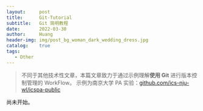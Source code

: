 ```yaml
---
layout:     post
title:      Git-Tutorial
subtitle:   Git 简明教程
date:       2022-03-30
author:     Huang
header-img: img/post_bg_woman_dark_wedding_dress.jpg
catalog:    true
tags:
   - Other
---
```


> 不同于其他技术性文章，本篇文章致力于通过示例理解**使用 Git** 进行版本控制管理的 WorkFlow。
> 示例为南京大学 PA 实验：[github.com/ics-nju-wl/icspa-public](https://github.com/ics-nju-wl/icspa-public)

尚未开始。
